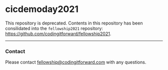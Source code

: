# cicdemoday2021
This repository is deprecated. Contents in this repository has been consilidated into the `fellowship2021` repository: https://github.com/codingitforward/fellowship2021.

---
### Contact
Please contact [fellowship@codingitforward.com](mailto:fellowship@codingitforward.com) with any questions.
